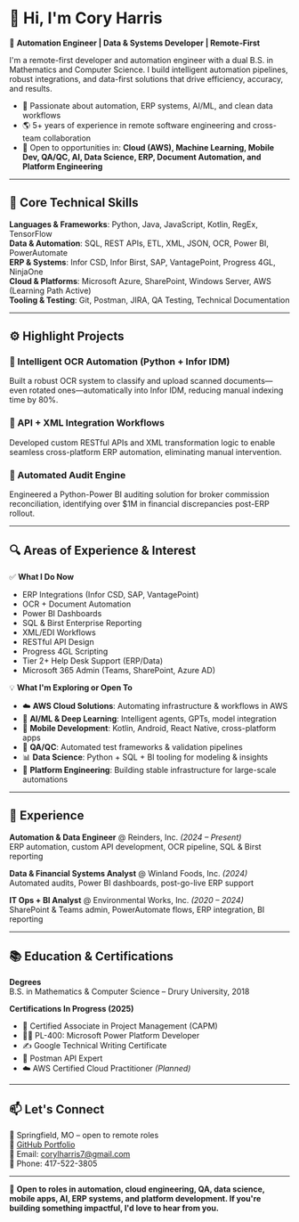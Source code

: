 # 👋 Hi, I'm Cory Harris

🚀 **Automation Engineer | Data & Systems Developer | Remote-First**

I'm a remote-first developer and automation engineer with a dual B.S. in Mathematics and Computer Science. I build intelligent automation pipelines, robust integrations, and data-first solutions that drive efficiency, accuracy, and results.

- 🧠 Passionate about automation, ERP systems, AI/ML, and clean data workflows
- 🌎 5+ years of experience in remote software engineering and cross-team collaboration
- 💼 Open to opportunities in: **Cloud (AWS), Machine Learning, Mobile Dev, QA/QC, AI, Data Science, ERP, Document Automation, and Platform Engineering**

---

## 🧠 Core Technical Skills

**Languages & Frameworks**: Python, Java, JavaScript, Kotlin, RegEx, TensorFlow  
**Data & Automation**: SQL, REST APIs, ETL, XML, JSON, OCR, Power BI, PowerAutomate  
**ERP & Systems**: Infor CSD, Infor Birst, SAP, VantagePoint, Progress 4GL, NinjaOne  
**Cloud & Platforms**: Microsoft Azure, SharePoint, Windows Server, AWS (Learning Path Active)  
**Tooling & Testing**: Git, Postman, JIRA, QA Testing, Technical Documentation

---

## ⚙️ Highlight Projects

### 🔹 Intelligent OCR Automation (Python + Infor IDM)
Built a robust OCR system to classify and upload scanned documents—even rotated ones—automatically into Infor IDM, reducing manual indexing time by 80%.

### 🔹 API + XML Integration Workflows
Developed custom RESTful APIs and XML transformation logic to enable seamless cross-platform ERP automation, eliminating manual intervention.

### 🔹 Automated Audit Engine
Engineered a Python-Power BI auditing solution for broker commission reconciliation, identifying over $1M in financial discrepancies post-ERP rollout.

---

## 🔍 Areas of Experience & Interest

✅ **What I Do Now**  
- ERP Integrations (Infor CSD, SAP, VantagePoint)  
- OCR + Document Automation  
- Power BI Dashboards  
- SQL & Birst Enterprise Reporting  
- XML/EDI Workflows  
- RESTful API Design  
- Progress 4GL Scripting  
- Tier 2+ Help Desk Support (ERP/Data)  
- Microsoft 365 Admin (Teams, SharePoint, Azure AD)

💡 **What I'm Exploring or Open To**  
- ☁️ **AWS Cloud Solutions**: Automating infrastructure & workflows in AWS  
- 🤖 **AI/ML & Deep Learning**: Intelligent agents, GPTs, model integration  
- 📱 **Mobile Development**: Kotlin, Android, React Native, cross-platform apps  
- 🧪 **QA/QC**: Automated test frameworks & validation pipelines  
- 📊 **Data Science**: Python + SQL + BI tooling for modeling & insights  
- 🧩 **Platform Engineering**: Building stable infrastructure for large-scale automations

---

## 💼 Experience

**Automation & Data Engineer** @ Reinders, Inc. *(2024 – Present)*  
ERP automation, custom API development, OCR pipeline, SQL & Birst reporting

**Data & Financial Systems Analyst** @ Winland Foods, Inc. *(2024)*  
Automated audits, Power BI dashboards, post-go-live ERP support

**IT Ops + BI Analyst** @ Environmental Works, Inc. *(2020 – 2024)*  
SharePoint & Teams admin, PowerAutomate flows, ERP integration, BI reporting

---

## 📚 Education & Certifications

**Degrees**  
B.S. in Mathematics & Computer Science – Drury University, 2018

**Certifications In Progress (2025)**  
- 🏅 Certified Associate in Project Management (CAPM)  
- 🧑‍💻 PL-400: Microsoft Power Platform Developer  
- ✍️ Google Technical Writing Certificate  
- 🧪 Postman API Expert  
- ☁️ AWS Certified Cloud Practitioner *(Planned)*

---

## 📫 Let's Connect

📍 Springfield, MO – open to remote roles  
🔗 [GitHub Portfolio](https://github.com/corneliuscornwallis3)  
📧 Email: corylharris7@gmail.com  
📱 Phone: 417-522-3805

---

🎯 **Open to roles in automation, cloud engineering, QA, data science, mobile apps, AI, ERP systems, and platform development. If you're building something impactful, I'd love to hear from you.**
